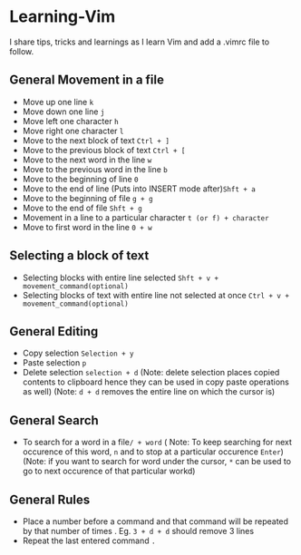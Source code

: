 # Learning-Vim
I share tips, tricks and learnings as I learn Vim and add a .vimrc file to follow.
## General Movement in a file
- Move up one line ```k```
- Move down one line ```j```
- Move left one character ```h```
- Move right one character ```l```
- Move to the next block of text ```Ctrl + ]```
- Move to the previous block of text ```Ctrl + [```
- Move to the next word in the line ```w```
- Move to the previous word in the line ```b```
- Move to the beginning of line ```0```
- Move to the end of line (Puts into INSERT mode after)```Shft + a```
- Move to the beginning of file ```g + g```
- Move to the end of file ```Shft + g```
- Movement in a line to a particular character ```t (or f) + character```  
- Move to first word in the line ```0 + w```
## Selecting a block of text
- Selecting blocks with entire line selected ```Shft + v + movement_command(optional)```
- Selecting blocks of text with entire line not selected at once ```Ctrl + v + movement_command(optional)```
## General Editing
- Copy selection ```Selection + y```
- Paste selection ```p```
- Delete selection ```selection + d```
(Note: delete selection places copied contents to clipboard hence they can be used in copy paste operations as well)
(Note: ```d + d``` removes the entire line on which the cursor is)
## General Search
- To search for a word in a file```/ + word``` ( Note: To keep searching for next occurence of this word, ```n``` and to stop at a particular occurence ```Enter```)
(Note: if you want to search for word under the cursor, ```*``` can be used to go to next occurence of that particular workd)
## General Rules
- Place a number before a command and that command will be repeated by that number of times . Eg. ```3 + d + d``` should remove 3 lines
- Repeat the last entered command ```.```
